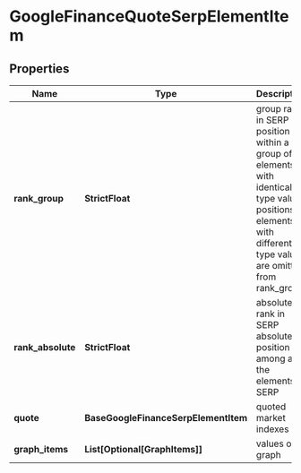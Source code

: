 # GoogleFinanceQuoteSerpElementItem


## Properties

| Name | Type | Description | Notes |
|------------ | ------------- | ------------- | -------------|
**rank_group** | **StrictFloat** | group rank in SERP<br>position within a group of elements with identical type values<br>positions of elements with different type values are omitted from rank_group |[optional]|
**rank_absolute** | **StrictFloat** | absolute rank in SERP<br>absolute position among all the elements in SERP |[optional]|
**quote** | **BaseGoogleFinanceSerpElementItem** | quoted market indexes |[optional]|
**graph_items** | **List[Optional[GraphItems]]** | values on graph |[optional]|
